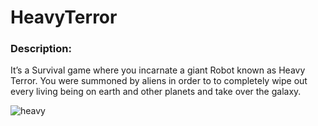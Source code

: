 # HeavyTerror

### Description:
It’s a Survival game where you incarnate a giant Robot known as Heavy Terror. You were summoned by aliens in order to to completely wipe out every living being on earth and other planets and take over the galaxy. 



![heavy](https://cloud.githubusercontent.com/assets/22856303/26384334/d44ade82-4038-11e7-837d-e77f5433a4af.png)
